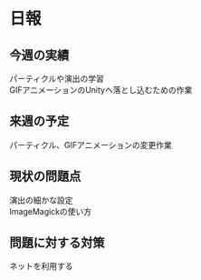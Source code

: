 # 日報
## 今週の実績<br>
パーティクルや演出の学習<br>
GIFアニメーションのUnityへ落とし込むための作業<br>


## 来週の予定<br>
パーティクル、GIFアニメーションの変更作業<br>

## 現状の問題点<br>
演出の細かな設定<br>
ImageMagickの使い方<br>

## 問題に対する対策<br>
ネットを利用する<br>
